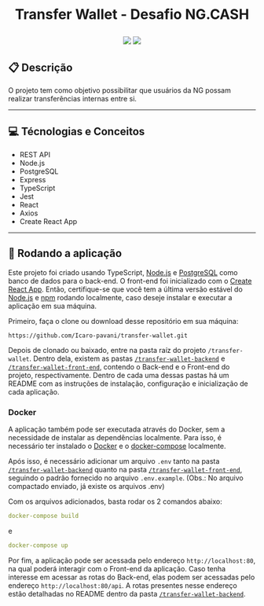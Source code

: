 # <p align = "center"> Transfer Wallet - Desafio NG.CASH </p>

<p align = "center">
   <img src="https://img.shields.io/badge/author-Icaro Pavani-4dae71?style=flat-square" />
   <img src="https://img.shields.io/github/languages/count/Icaro-pavani/transfer-wallet?color=4dae71&style=flat-square" />
</p>

## :clipboard: Descrição

O projeto tem como objetivo possibilitar que usuários da NG possam realizar transferências internas entre si.

---

## :computer: Técnologias e Conceitos

- REST API
- Node.js
- PostgreSQL
- Express
- TypeScript
- Jest
- React
- Axios
- Create React App

---

## 🏁 Rodando a aplicação

Este projeto foi criado usando TypeScript, [Node.js](https://nodejs.org/en/download/) e [PostgreSQL](https://www.postgresql.org/) como banco de dados para o back-end. O front-end foi inicializado com o [Create React App](https://github.com/facebook/create-react-app). Então, certifique-se que você tem a última versão estável do [Node.js](https://nodejs.org/en/download/) e [npm](https://www.npmjs.com/) rodando localmente, caso deseje instalar e executar a aplicação em sua máquina.

Primeiro, faça o clone ou download desse repositório em sua máquina:

```
https://github.com/Icaro-pavani/transfer-wallet.git
```

Depois de clonado ou baixado, entre na pasta raíz do projeto `/transfer-wallet`. Dentro dela, existem as pastas [`/transfer-wallet-backend`](https://github.com/Icaro-pavani/transfer-wallet/tree/main/transfer-wallet-backend) e [`/transfer-wallet-front-end`](https://github.com/Icaro-pavani/transfer-wallet/tree/main/transfer-wallet-front-end), contendo o Back-end e o Front-end do projeto, respectivamente. Dentro de cada uma dessas pastas há um README com as instruções de instalação, configuração e inicialização de cada aplicação.

### Docker

A aplicação também pode ser executada através do Docker, sem a necessidade de instalar as dependências localmente. Para isso, é necessário ter instalado o [Docker](https://www.docker.com/) e o [docker-compose](https://docs.docker.com/compose/install/) localmente.

Após isso, é necessário adicionar um arquivo `.env` tanto na pasta [`/transfer-wallet-backend`](https://github.com/Icaro-pavani/transfer-wallet/tree/main/transfer-wallet-backend) quanto na pasta [`/transfer-wallet-front-end`](https://github.com/Icaro-pavani/transfer-wallet/tree/main/transfer-wallet-front-end), seguindo o padrão fornecido no arquivo `.env.example`. (Obs.: No arquivo compactado enviado, já existe os arquivos .env)

Com os arquivos adicionados, basta rodar os 2 comandos abaixo:

```yml
docker-compose build
```

e

```yml
docker-compose up
```

Por fim, a aplicação pode ser acessada pelo endereço `http://localhost:80`, na qual poderá interagir com o Front-end da aplicação. Caso tenha interesse em acessar as rotas do Back-end, elas podem ser acessadas pelo endereço `http://localhost:80/api`. A rotas presentes nesse endereço estão detalhadas no README dentro da pasta [`/transfer-wallet-backend`](https://github.com/Icaro-pavani/transfer-wallet/tree/main/transfer-wallet-backend).

